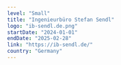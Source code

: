 ```yaml
---
level: "Small"
title: "Ingenieurbüro Stefan Sendl"
logo: "ib-sendl.de.png"
startDate: "2024-01-01"
endDate: "2025-02-28"
link: "https://ib-sendl.de/"
country: "Germany"
---
```

